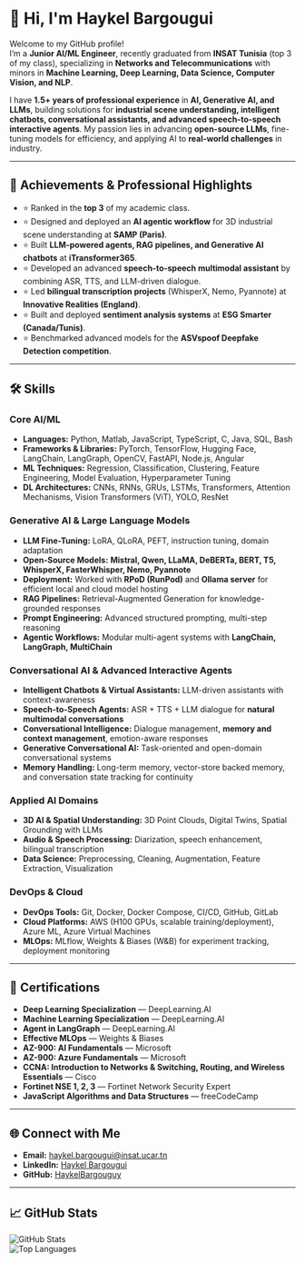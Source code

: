 # 👋 Hi, I'm Haykel Bargougui  

Welcome to my GitHub profile!  
I’m a **Junior AI/ML Engineer**, recently graduated from **INSAT Tunisia** (top 3 of my class), specializing in **Networks and Telecommunications** with minors in **Machine Learning, Deep Learning, Data Science, Computer Vision, and NLP**.  

I have **1.5+ years of professional experience** in **AI, Generative AI, and LLMs**, building solutions for **industrial scene understanding, intelligent chatbots, conversational assistants, and advanced speech-to-speech interactive agents**. My passion lies in advancing **open-source LLMs**, fine-tuning models for efficiency, and applying AI to **real-world challenges** in industry.  

---

## 🚀 Achievements & Professional Highlights  
- ⭐ Ranked in the **top 3** of my academic class.  
- ⭐ Designed and deployed an **AI agentic workflow** for 3D industrial scene understanding at **SAMP (Paris)**.  
- ⭐ Built **LLM-powered agents, RAG pipelines, and Generative AI chatbots** at **iTransformer365**.  
- ⭐ Developed an advanced **speech-to-speech multimodal assistant** by combining ASR, TTS, and LLM-driven dialogue.  
- ⭐ Led **bilingual transcription projects** (WhisperX, Nemo, Pyannote) at **Innovative Realities (England)**.  
- ⭐ Built and deployed **sentiment analysis systems** at **ESG Smarter (Canada/Tunis)**.  
- ⭐ Benchmarked advanced models for the **ASVspoof Deepfake Detection competition**.  

---

## 🛠️ Skills  

### Core AI/ML  
- **Languages:** Python, Matlab, JavaScript, TypeScript, C, Java, SQL, Bash  
- **Frameworks & Libraries:** PyTorch, TensorFlow, Hugging Face, LangChain, LangGraph, OpenCV, FastAPI, Node.js, Angular  
- **ML Techniques:** Regression, Classification, Clustering, Feature Engineering, Model Evaluation, Hyperparameter Tuning  
- **DL Architectures:** CNNs, RNNs, GRUs, LSTMs, Transformers, Attention Mechanisms, Vision Transformers (ViT), YOLO, ResNet  

### Generative AI & Large Language Models  
- **LLM Fine-Tuning:** LoRA, QLoRA, PEFT, instruction tuning, domain adaptation  
- **Open-Source Models:** **Mistral, Qwen, LLaMA, DeBERTa, BERT, T5, WhisperX, FasterWhisper, Nemo, Pyannote**  
- **Deployment:** Worked with **RPoD (RunPod)** and **Ollama server** for efficient local and cloud model hosting  
- **RAG Pipelines:** Retrieval-Augmented Generation for knowledge-grounded responses  
- **Prompt Engineering:** Advanced structured prompting, multi-step reasoning  
- **Agentic Workflows:** Modular multi-agent systems with **LangChain, LangGraph, MultiChain**  

### Conversational AI & Advanced Interactive Agents  
- **Intelligent Chatbots & Virtual Assistants:** LLM-driven assistants with context-awareness  
- **Speech-to-Speech Agents:** ASR + TTS + LLM dialogue for **natural multimodal conversations**  
- **Conversational Intelligence:** Dialogue management, **memory and context management**, emotion-aware responses  
- **Generative Conversational AI:** Task-oriented and open-domain conversational systems  
- **Memory Handling:** Long-term memory, vector-store backed memory, and conversation state tracking for continuity  

### Applied AI Domains  
- **3D AI & Spatial Understanding:** 3D Point Clouds, Digital Twins, Spatial Grounding with LLMs  
- **Audio & Speech Processing:** Diarization, speech enhancement, bilingual transcription  
- **Data Science:** Preprocessing, Cleaning, Augmentation, Feature Extraction, Visualization  

### DevOps & Cloud  
- **DevOps Tools:** Git, Docker, Docker Compose, CI/CD, GitHub, GitLab  
- **Cloud Platforms:** AWS (H100 GPUs, scalable training/deployment), Azure ML, Azure Virtual Machines  
- **MLOps:** MLflow, Weights & Biases (W&B) for experiment tracking, deployment monitoring  

---

## 📜 Certifications  
- **Deep Learning Specialization** — DeepLearning.AI  
- **Machine Learning Specialization** — DeepLearning.AI  
- **Agent in LangGraph** — DeepLearning.AI  
- **Effective MLOps** — Weights & Biases  
- **AZ-900: AI Fundamentals** — Microsoft  
- **AZ-900: Azure Fundamentals** — Microsoft  
- **CCNA: Introduction to Networks & Switching, Routing, and Wireless Essentials** — Cisco  
- **Fortinet NSE 1, 2, 3** — Fortinet Network Security Expert  
- **JavaScript Algorithms and Data Structures** — freeCodeCamp  

---

## 🌐 Connect with Me  
- **Email:** [haykel.bargougui@insat.ucar.tn](mailto:haykel.bargougui@insat.ucar.tn)  
- **LinkedIn:** [Haykel Bargougui](https://www.linkedin.com/in/haykel-bargougui-63bbb1245/)  
- **GitHub:** [HaykelBargouguy](https://github.com/HaykelBargouguy)  

---

## 📈 GitHub Stats  
![GitHub Stats](https://github-readme-stats.vercel.app/api?username=HaykelBargouguy&show_icons=true&theme=default)  
![Top Languages](https://github-readme-stats.vercel.app/api/top-langs/?username=HaykelBargouguy&layout=compact)  
